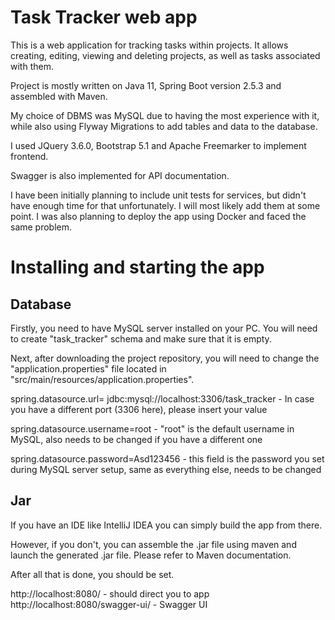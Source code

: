 # Task Tracker web app
This is a web application for tracking tasks within projects. It allows creating, editing, viewing and deleting projects, as well as tasks associated with them.

Project is mostly written on Java 11, Spring Boot version 2.5.3 and assembled with Maven. 

My choice of DBMS was MySQL due to having the most experience with it, while also using Flyway Migrations to add tables and data to the database. 

I used JQuery 3.6.0, Bootstrap 5.1 and Apache Freemarker to implement frontend.

Swagger is also implemented for API documentation.

I have been initially planning to include unit tests for services, but didn't have enough time for that unfortunately. I will most likely add them at some point. I was also planning to deploy the app using Docker and faced the same problem.

# Installing and starting the app
## Database
Firstly, you need to have MySQL server installed on your PC. You will need to create "task_tracker" schema and make sure that it is empty.

Next, after downloading the project repository, you will need to change the "application.properties" file located in "src/main/resources/application.properties".

spring.datasource.url= jdbc:mysql://localhost:3306/task_tracker - In case you have a different port (3306 here), please insert your value

spring.datasource.username=root - "root" is the default username in MySQL, also needs to be changed if you have a different one

spring.datasource.password=Asd123456 - this field is the password you set during MySQL server setup, same as everything else, needs to be changed

## Jar
If you have an IDE like IntelliJ IDEA you can simply build the app from there. 

However, if you don't, you can assemble the .jar file using maven and launch the generated .jar file. Please refer to Maven documentation.

After all that is done, you should be set.

http://localhost:8080/ - should direct you to app
http://localhost:8080/swagger-ui/ - Swagger UI
